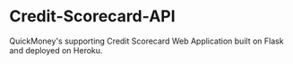 # Credit-Scorecard-API
QuickMoney's supporting Credit Scorecard Web Application built on Flask and deployed on Heroku.
